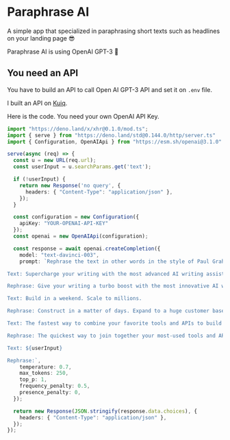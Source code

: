 # Paraphrase AI

A simple app that specialized in paraphrasing short texts such as headlines on your landing page 😎

Paraphrase AI is using OpenAI GPT-3 🤖

## You need an API

You have to build an API to call Open AI GPT-3 API and set it on `.env` file.

I built an API on [Kuiq](https://kuiq.io/).

Here is the code. You need your own OpenAI API Key.

```typescript
import "https://deno.land/x/xhr@0.1.0/mod.ts";
import { serve } from "https://deno.land/std@0.144.0/http/server.ts"
import { Configuration, OpenAIApi } from "https://esm.sh/openai@3.1.0"

serve(async (req) => {
  const u = new URL(req.url);
  const userInput = u.searchParams.get('text');

  if (!userInput) {
    return new Response('no query', {
      headers: { "Content-Type": "application/json" },
    });
  }

  const configuration = new Configuration({
    apiKey: "YOUR-OPENAI-API-KEY"
  });
  const openai = new OpenAIApi(configuration);

  const response = await openai.createCompletion({
    model: "text-davinci-003",
    prompt: `Rephrase the text in other words in the style of Paul Graham for a startup company.

Text: Supercharge your writing with the most advanced AI writing assistant.

Rephrase: Give your writing a turbo boost with the most innovative AI writing companion.

Text: Build in a weekend. Scale to millions.

Rephrase: Construct in a matter of days. Expand to a huge customer base.

Text: The fastest way to combine your favorite tools and APIs to build the fastest sites, stores, and apps for the web.

Rephrase: The quickest way to join together your most-used tools and APIs to construct the swiftest websites, stores, and applications for online use.

Text: ${userInput}

Rephrase:`,
    temperature: 0.7,
    max_tokens: 250,
    top_p: 1,
    frequency_penalty: 0.5,
    presence_penalty: 0,
  });

  return new Response(JSON.stringify(response.data.choices), {
    headers: { "Content-Type": "application/json" },
  });
});
```